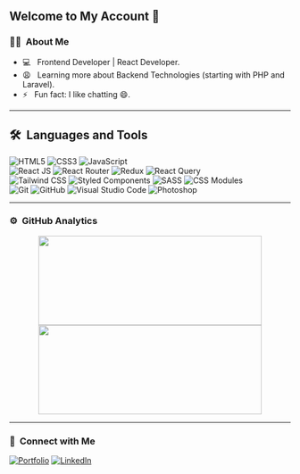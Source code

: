 ## Welcome to My Account 👋

### 👩‍💻 &nbsp;About Me

- 💻 &nbsp; Frontend Developer | React Developer.
- 😩 &nbsp; Learning more about Backend Technologies (starting with PHP and Laravel).
- ⚡️ &nbsp; Fun fact: I like chatting 😄.

---

## 🛠 &nbsp;Languages and Tools

  ![HTML5](https://img.shields.io/badge/-HTML5-333333?style=flat&logo=HTML5)
  ![CSS3](https://img.shields.io/badge/-CSS3-333333?style=flat&logo=CSS3&logoColor=1572B6)
  ![JavaScript](https://img.shields.io/badge/-JavaScript-333333?style=flat&logo=javascript)  
  ![React JS](https://img.shields.io/badge/-React%20JS-092E20?style=flat&logo=react)
  ![React Router](https://img.shields.io/badge/-React%20Router-092E20?style=flat&logo=reactrouter)
  ![Redux](https://img.shields.io/badge/-Redux-092E20?style=flat&logo=redux&logoColor=00a7e5)
  ![React Query](https://img.shields.io/badge/-React%20Query-092E20?style=flat&logo=reactquery&logoColor=ff4154)  
  ![Tailwind CSS](https://img.shields.io/badge/-Tailwind%20CSS-092E20?style=flat&logo=tailwindcss)
  ![Styled Components](https://img.shields.io/badge/-Styled%20Components-092E20?style=flat&logo=styledcomponents)
  ![SASS](https://img.shields.io/badge/-sass-333333?style=flat&logo=sass)
  ![CSS Modules](https://img.shields.io/badge/-css%20modules-333333?style=flat&logo=cssmodules)   
  ![Git](https://img.shields.io/badge/-Git-333333?style=flat&logo=git)
  ![GitHub](https://img.shields.io/badge/-GitHub-333333?style=flat&logo=github)
  ![Visual Studio Code](https://img.shields.io/badge/-Visual%20Studio%20Code-333333?style=flat&logo=visual-studio-code&logoColor=007ACC)
  ![Photoshop](https://img.shields.io/badge/-Photoshop-333333?style=flat&logo=adobe-photoshop)    

---


### ⚙️ &nbsp;GitHub Analytics

<p align="center">
<a href="https://github.com/AbdelhamidYousef">
  <img width="400px" height="160em" src="https://github-readme-stats-eight-theta.vercel.app/api?username=AbdelhamidYousef&show_icons=true&theme=github_dark&include_all_commits=true&count_private=true"/>
  <img width="400px" height="160em" src="https://github-readme-stats-eight-theta.vercel.app/api/top-langs/?username=AbdelhamidYousef&layout=compact&langs_count=8&theme=github_dark"/>
</a>
</p>

---

### 🤝 &nbsp;Connect with Me 

<p align="left" >
<a href="https://abdelhamid99.netlify.app/"><img alt="Portfolio" src="https://img.shields.io/badge/- Portfolio -333333"></a>
<a href="https://www.linkedin.com/in/abdulhamidyousef/"><img alt="LinkedIn" src="https://img.shields.io/badge/- LinkedIn -blue"></a>
</p>
